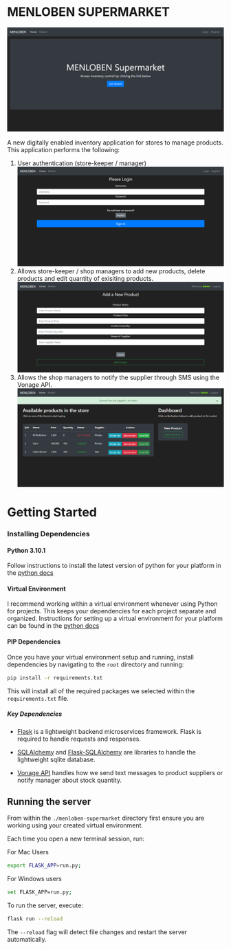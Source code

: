 # MENLOBEN SUPERMARKET
![Landing Page](https://github.com/leyeseyi/menloben-supermarket/blob/main/screeshots/Welcome%20Page.png?raw=true)

A new digitally enabled inventory application for stores to manage products. This application performs the following:

1. User authentication (store-keeper / manager)
![Login Page](https://github.com/leyeseyi/menloben-supermarket/blob/main/screeshots/Login%20Page.png?raw=true)
2. Allows store-keeper / shop managers to add new products, delete products and edit quantity of exisiting products.
![Add Product](https://github.com/leyeseyi/menloben-supermarket/blob/main/screeshots/New%20Product%20Page.png?raw=true)
3. Allows the shop managers to notify the supplier through SMS using the Vonage API.
![Dashboard](https://github.com/leyeseyi/menloben-supermarket/blob/main/screeshots/Items%20Dashboard.png?raw=true)

# Getting Started

### Installing Dependencies

#### Python 3.10.1

Follow instructions to install the latest version of python for your platform in the [python docs](https://docs.python.org/3/using/unix.html#getting-and-installing-the-latest-version-of-python)

#### Virtual Environment

I recommend working within a virtual environment whenever using Python for projects. This keeps your dependencies for each project separate and organized. Instructions for setting up a virtual environment for your platform can be found in the [python docs](https://packaging.python.org/guides/installing-using-pip-and-virtual-environments/)

#### PIP Dependencies

Once you have your virtual environment setup and running, install dependencies by navigating to the `root` directory and running:

```bash
pip install -r requirements.txt
```

This will install all of the required packages we selected within the `requirements.txt` file.

##### Key Dependencies

- [Flask](http://flask.pocoo.org/) is a lightweight backend microservices framework. Flask is required to handle requests and responses.

- [SQLAlchemy](https://www.sqlalchemy.org/) and [Flask-SQLAlchemy](https://flask-sqlalchemy.palletsprojects.com/en/2.x/) are libraries to handle the lightweight sqlite database. 

- [Vonage API](https://www.vonage.com/communications-apis/sms/) handles how we send text messages to product suppliers or notify manager about stock quantity.

## Running the server

From within the `./menloben-supermarket` directory first ensure you are working using your created virtual environment.

Each time you open a new terminal session, run:

For Mac Users
```bash
export FLASK_APP=run.py;
```

For Windows users
```bash
set FLASK_APP=run.py;
```
To run the server, execute:

```bash
flask run --reload
```

The `--reload` flag will detect file changes and restart the server automatically.